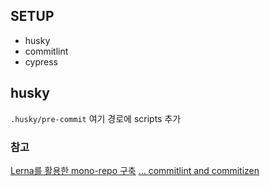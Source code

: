 ## SETUP

- husky
- commitlint
- cypress

## husky

`.husky/pre-commit` 여기 경로에 scripts 추가

### 참고

[Lerna를 활용한 mono-repo 구축](https://kdydesign.github.io/2020/08/27/mono-repo-lerna-example/)
[... commitlint and commitizen](https://dev.to/sohandutta/make-everyone-in-your-project-write-beautiful-commit-messages-using-commitlint-and-commitizen-1amn)
